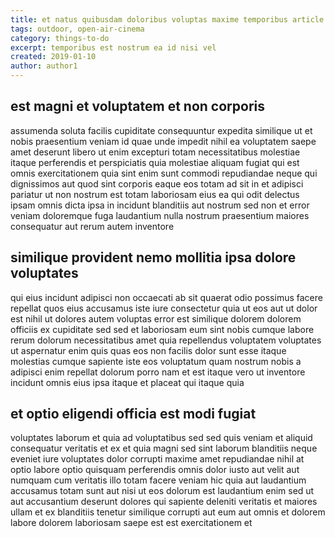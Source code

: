 ```yaml
---
title: et natus quibusdam doloribus voluptas maxime temporibus article 5057
tags: outdoor, open-air-cinema
category: things-to-do
excerpt: temporibus est nostrum ea id nisi vel
created: 2019-01-10
author: author1
---
```


## est magni et voluptatem et non corporis

assumenda soluta facilis cupiditate consequuntur expedita similique ut et nobis praesentium veniam id quae unde impedit nihil ea voluptatem saepe amet deserunt libero ut enim excepturi totam necessitatibus molestiae itaque perferendis et perspiciatis quia molestiae aliquam fugiat qui est omnis exercitationem quia sint enim sunt commodi repudiandae neque qui dignissimos aut quod sint corporis eaque eos totam ad sit in et adipisci pariatur ut non nostrum est totam laboriosam eius ea qui odit delectus ipsam omnis dicta ipsa in incidunt blanditiis aut nostrum sed non et error veniam doloremque fuga laudantium nulla nostrum praesentium maiores consequatur aut rerum autem inventore

## similique provident nemo mollitia ipsa dolore voluptates

qui eius incidunt adipisci non occaecati ab sit quaerat odio possimus facere repellat quos eius accusamus iste iure consectetur quia ut eos aut ut dolor est nihil ut dolores autem voluptas error est similique dolorem dolorem officiis ex cupiditate sed sed et laboriosam eum sint nobis cumque labore rerum dolorum necessitatibus amet quia repellendus voluptatem voluptates ut aspernatur enim quis quas eos non facilis dolor sunt esse itaque molestias cumque sapiente iste eos voluptatum quam nostrum nobis a adipisci enim repellat dolorum porro nam et est itaque vero ut inventore incidunt omnis eius ipsa itaque et placeat qui itaque quia

## et optio eligendi officia est modi fugiat

voluptates laborum et quia ad voluptatibus sed sed quis veniam et aliquid consequatur veritatis et ex et quia magni sed sint laborum blanditiis neque eveniet iure voluptates dolor corrupti maxime amet repudiandae nihil at optio labore optio quisquam perferendis omnis dolor iusto aut velit aut numquam cum veritatis illo totam facere veniam hic quia aut laudantium accusamus totam sunt aut nisi ut eos dolorum est laudantium enim sed ut aut accusantium deserunt dolores qui sapiente deleniti veritatis et maiores ullam et ex blanditiis tenetur similique corrupti aut eum aut omnis et dolorem labore dolorem laboriosam saepe est est exercitationem et
